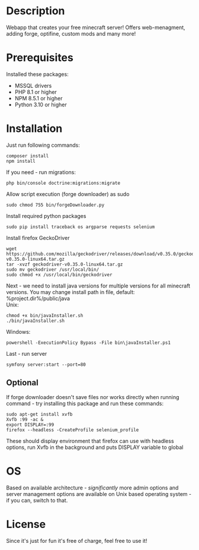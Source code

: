 # Description
Webapp that creates your free minecraft server! Offers web-menagment, adding forge, optifine, custom mods and many more!

# Prerequisites
Installed these packages:
* MSSQL drivers
* PHP 8.1 or higher
* NPM 8.5.1 or higher
* Python 3.10 or higher

# Installation 
Just run following commands:
```
composer install
npm install
```
If you need - run migrations:
```
php bin/console doctrine:migrations:migrate
``` 
Allow script execution (forge downloader) as sudo
```
sudo chmod 755 bin/forgeDownloader.py
```
Install required python packages
```
sudo pip install traceback os argparse requests selenium
```
Install firefox GeckoDriver
```
wget https://github.com/mozilla/geckodriver/releases/download/v0.35.0/geckodriver-v0.35.0-linux64.tar.gz
tar -xvzf geckodriver-v0.35.0-linux64.tar.gz
sudo mv geckodriver /usr/local/bin/
sudo chmod +x /usr/local/bin/geckodriver
```
Next - we need to install java versions for multiple versions for all minecraft versions. You may change install path in file, default: %project.dir%/public/java
<br>Unix:
```
chmod +x bin/javaInstaller.sh
./bin/javaInstaller.sh
```
Windows:
```
powershell -ExecutionPolicy Bypass -File bin\javaInstaller.ps1
```
Last - run server
```
symfony server:start --port=80
```
## Optional
If forge downloader doesn't save files nor works directly when running command - try installing this package and run these commands:
```
sudo apt-get install xvfb
Xvfb :99 -ac &
export DISPLAY=:99
firefox --headless -CreateProfile selenium_profile
```
These should display environment that firefox can use with headless options, run Xvfb in the background and puts DISPLAY variable to global
# OS 
Based on available architecture - *significantly* more admin options and server management options are available on Unix based operating system - if you can, switch to that.  

# License
Since it's just for fun it's free of charge, feel free to use it!

